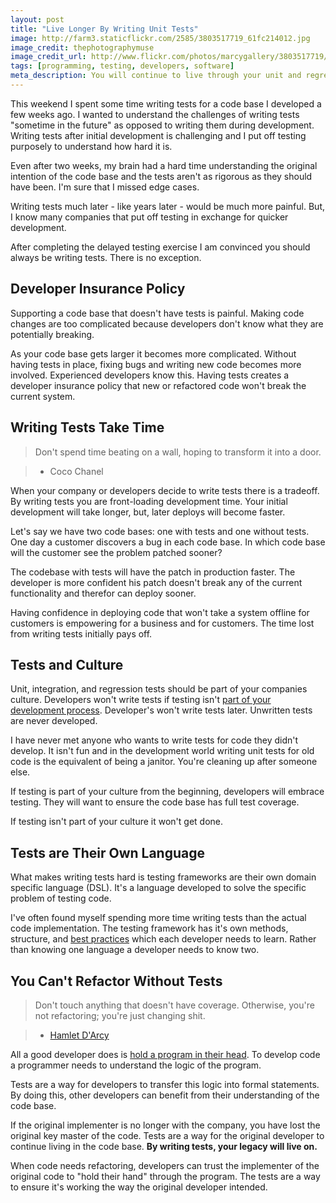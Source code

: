```yaml
---
layout: post
title: "Live Longer By Writing Unit Tests"
image: http://farm3.staticflickr.com/2585/3803517719_61fc214012.jpg
image_credit: thephotographymuse
image_credit_url: http://www.flickr.com/photos/marcygallery/3803517719/in/photostream
tags: [programming, testing, developers, software]
meta_description: You will continue to live through your unit and regression tests after you pass away or leave a company.
---
```


This weekend I spent some time writing tests for a code base I developed a few weeks ago. I wanted to understand the challenges of writing tests "sometime in the future" as opposed to writing them during development. Writing tests after initial development is challenging and I put off testing purposely to understand how hard it is. 

Even after two weeks, my brain had a hard time understanding the  original intention of the code base and the tests aren't as rigorous as they should have been. I'm sure that I missed edge cases.

Writing tests much later - like years later - would be much more painful. But, I know many companies that put off testing in exchange for quicker development.

After completing the delayed testing exercise I am convinced you should always be writing tests. There is no exception.

## Developer Insurance Policy

Supporting a code base that doesn't have tests is painful. Making code changes are too complicated because developers don't know what they are potentially breaking.

As your code base gets larger it becomes more complicated. Without having tests in place, fixing bugs and writing new code becomes more involved. Experienced developers know this. Having tests creates a developer insurance policy that new or refactored code won't break the current system.

## Writing Tests Take Time

> Don't spend time beating on a wall, hoping to transform it into a door.

> * Coco Chanel

When your company or developers decide to write tests there is a tradeoff. By writing tests you are front-loading development time. Your initial development will take longer, but, later deploys will become faster.

Let's say we have two code bases: one with tests and one without tests. One day a customer discovers a bug in each code base. In which code base will the customer see the problem patched sooner? 

The codebase with tests will have the patch in production faster. The developer is more confident his patch doesn't break any of the current functionality and therefor can deploy sooner.

Having confidence in deploying code that won't take a system offline for customers is empowering for a business and for customers. The time lost from writing tests initially pays off.

## Tests and Culture

Unit, integration, and regression tests should be part of your companies culture. Developers won't write tests if testing isn't [part of your development process][3]. Developer's won't write tests later. Unwritten tests are never developed.

I have never met anyone who wants to write tests for code they didn't develop. It isn't fun and in the development world writing unit tests for old code is the equivalent of being a janitor. You're cleaning up after someone else.

If testing is part of your culture from the beginning, developers will embrace testing. They will want to ensure the code base has full test coverage.

If testing isn't part of your culture it won't get done.

## Tests are Their Own Language

What makes writing tests hard is testing frameworks are their own domain specific language (DSL). It's a language developed to solve the specific problem of testing code. 

I've often found myself spending more time writing tests than the actual code implementation. The testing framework has it's own methods, structure, and [best practices][1] which each developer needs to learn. Rather than knowing one language a developer needs to know two.

## You Can't Refactor Without Tests

> Don't touch anything that doesn't have coverage. Otherwise, you're not refactoring; you're just changing shit.

> * [Hamlet D'Arcy][2]

All a good developer does is [hold a program in their head][4]. To develop code a programmer needs to understand the logic of the program.

Tests are a way for developers to transfer this logic into formal statements. By doing this, other developers can benefit from their understanding of the code base.

If the original implementer is no longer with the company, you have lost the original key master of the code. Tests are a way for the original developer to continue living in the code base. __By writing tests, your legacy will live on.__ 

When code needs refactoring, developers can trust the implementer of the original code to "hold their hand" through the program. The tests are a way to ensure it's working the way the original developer intended.

[1]: http://betterspecs.org/
[2]: http://hamletdarcy.blogspot.com/2009/06/forgotten-refactorings.html
[3]: /2012/08/company-culture-is-defined-by-you-and-your-actions/ "Company Culture"
[4]: http://www.paulgraham.com/head.html

